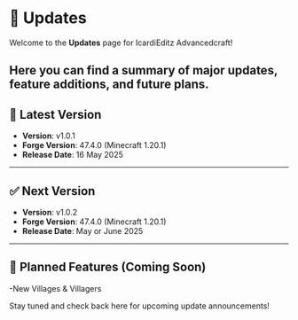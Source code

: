 # 🔔 Updates

Welcome to the **Updates** page for IcardiEditz Advancedcraft!

Here you can find a summary of major updates, feature additions, and future plans.
---
## 📌 Latest Version

- **Version**: v1.0.1
- **Forge Version**: 47.4.0 (Minecraft 1.20.1)
- **Release Date**: 16 May 2025

---

## ✅ Next Version

- **Version**: v1.0.2
- **Forge Version**: 47.4.0 (Minecraft 1.20.1)
- **Release Date**: May or June 2025

---

## 🧪 Planned Features (Coming Soon)

-New Villages & Villagers

Stay tuned and check back here for upcoming update announcements!
